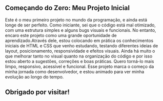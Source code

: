 ## Começando do Zero: Meu Projeto Inicial


   Este é o meu primeiro projeto no mundo da programação, e ainda está longe de ser perfeito. Como iniciante, sei que o código está mal otimizado, com uma estrutura simples e alguns 
  bugs visuais e funcionais. No entanto, encaro este projeto como uma grande oportunidade de aprendizado.Através dele, estou colocando em prática os conhecimentos iniciais de HTML 
  e CSS que venho estudando, testando diferentes ideias de layout, posicionamento, responsividade e efeitos visuais.
   Ainda há muito o que melhorar tanto no visual quanto na organização do código e por isso estou aberto a sugestões, correções e boas práticas. Quero torná-lo mais limpo, responsivo,
  acessível e funcional.
   Esse projeto marca o começo da minha jornada como desenvolvedor, e estou animado para ver minha evolução ao longo do tempo.

## Obrigado por visitar!
